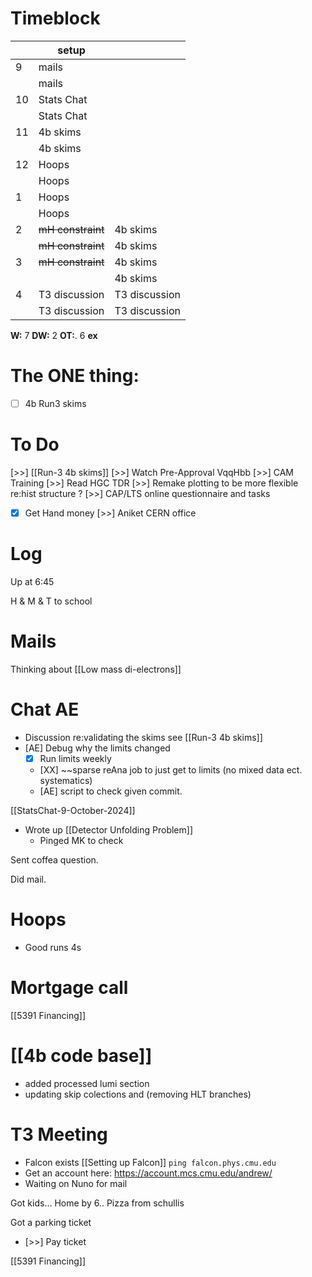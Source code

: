 # Timeblock

|     | setup             |               |
| --- | ----------------- | ------------- |
| 9   | mails             |               |
|     | mails             |               |
| 10  | Stats Chat        |               |
|     | Stats Chat        |               |
| 11  | 4b skims          |               |
|     | 4b skims          |               |
| 12  | Hoops             |               |
|     | Hoops             |               |
| 1   | Hoops             |               |
|     | Hoops             |               |
| 2   | ~~mH constraint~~ | 4b skims      |
|     | ~~mH constraint~~ | 4b skims      |
| 3   | ~~mH constraint~~ | 4b skims      |
|     |                   | 4b skims      |
| 4   | T3 discussion     | T3 discussion |
|     | T3 discussion     | T3 discussion |

**W:** 7
**DW:** 2
**OT:**. 6 
**ex** 

# The ONE thing: 
- [ ] 4b Run3 skims


# To Do
 [>>]  [[Run-3 4b skims]]
 [>>] Watch Pre-Approval VqqHbb
 [>>] CAM Training
 [>>] Read HGC TDR
 [>>] Remake plotting to be more flexible re:hist structure ? 
 [>>]  CAP/LTS online questionnaire and tasks
- [x] Get Hand money
 [>>] Aniket CERN office

# Log

Up at 6:45 

H & M & T to school 

# Mails

Thinking about [[Low mass di-electrons]]

# Chat AE
- Discussion re:validating the skims see [[Run-3 4b skims]]
- [AE] Debug why the limits changed
	- [x] Run limits weekly 
	- [XX] ~~sparse reAna job to just get to limits (no mixed data ect. systematics)
	- [AE] script to check given commit. 


[[StatsChat-9-October-2024]]
- Wrote up [[Detector Unfolding Problem]]
	- Pinged MK to check

Sent coffea question. 

Did mail.

# Hoops 
- Good runs 4s

# Mortgage call
[[5391 Financing]]

# [[4b code base]]
- added processed lumi section
- updating skip colections and (removing HLT branches)

# T3 Meeting
- Falcon exists [[Setting up Falcon]]
	```ping falcon.phys.cmu.edu```
- Get an account here: https://account.mcs.cmu.edu/andrew/ 
- Waiting on Nuno for mail

Got kids... Home by 6.. Pizza from schullis

Got a parking ticket
- [>>] Pay ticket

[[5391 Financing]]



